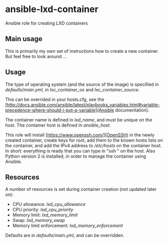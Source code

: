 # ansible-lxd-container

Ansible role for creating LXD containers

## Main usage

This is primarily my own set of instructions how to create a new container. But feel free to look around ...

## Usage

The type of operating system (and the source of the image) is specified in _defaults/main.yml_, in _lxc_container_os_ and _lxc_container_source_.

This can be overrided in your hosts.cfg, see the [http://docs.ansible.com/ansible/latest/playbooks_variables.html#variable-precedence-where-should-i-put-a-variable](Ansible documentation).

The container name is defined in _lxd_name_, and must be unique on the host. The container host is defined in _ansible_host_.

This role will install [https://www.openssh.com/](OpenSSH) in the newly created container, create keys for root, add them to the known hosts lists on the container, and add the IPv4 address to _/etc/hosts_ on the container host. In short: everything is ready that you can type in "ssh <container>" on the host. Also Python version 2 is installed, in order to manage the container using Ansible.

## Resources

A number of resources is set during container creation (not updated later on):

* CPU allowance: _lxd_cpu_allowance_
* CPU priority: _lxd_cpu_priority_
* Memory limit: _lxd_memory_limit_
* Swap: _lxd_memory_swap_
* Memory limit enforcement: _lxd_memory_enforcement_

Defaults are in _defaults/main.yml_, and can be overridden.

